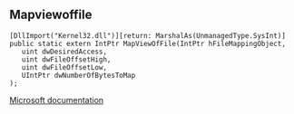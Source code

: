 ## Mapviewoffile

```
[DllImport("Kernel32.dll")][return: MarshalAs(UnmanagedType.SysInt)]
public static extern IntPtr MapViewOfFile(IntPtr hFileMappingObject,
   uint dwDesiredAccess,
   uint dwFileOffsetHigh,
   uint dwFileOffsetLow,
   UIntPtr dwNumberOfBytesToMap
);
```

[Microsoft documentation](https://docs.microsoft.com/en-us/windows/win32/api/memoryapi/nf-memoryapi-mapviewoffile)

